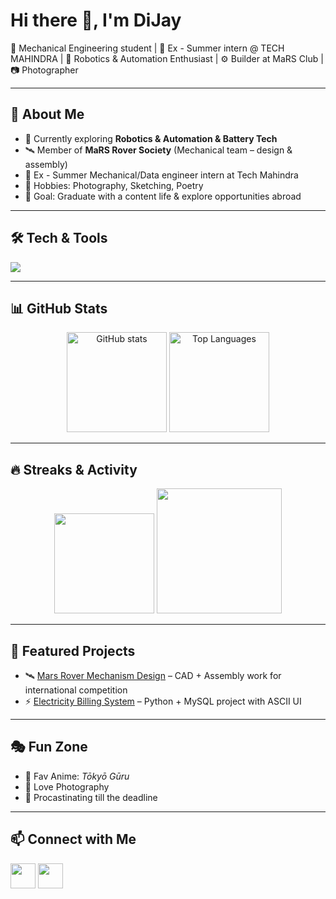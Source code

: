 # Hi there 👋, I'm DiJay

🚀 Mechanical Engineering student | 🏢 Ex - Summer intern @ TECH MAHINDRA | 🌌 Robotics & Automation Enthusiast | ⚙️ Builder at MaRS Club | 📷 Photographer

---

## 🌟 About Me
- 🔭 Currently exploring **Robotics & Automation & Battery Tech**
- 🛰️ Member of **MaRS Rover Society** (Mechanical team – design & assembly)
- 🏢 Ex - Summer Mechanical/Data engineer intern at Tech Mahindra
- 🎨 Hobbies: Photography, Sketching, Poetry
- 🎯 Goal: Graduate with a content life & explore opportunities abroad

---

## 🛠️ Tech & Tools
<p align="left">
  <img src="https://skillicons.dev/icons?i=fusion360,solidworks,cpp,python,html,css,javascript,mysql,git,github,autocad" />
</p>

---

## 📊 GitHub Stats

<p align="center">
  <img src="https://github-readme-stats.vercel.app/api?username=just0dj&show_icons=true&theme=tokyonight" alt="GitHub stats" height="160"/>
  <img src="https://github-readme-stats.vercel.app/api/top-langs/?username=just0dj&layout=compact&theme=tokyonight" alt="Top Languages" height="160"/>
</p>

---

## 🔥 Streaks & Activity
<p align="center">
  <img src="https://streak-stats.demolab.com?user=just0dj&theme=tokyonight" height="160"/>
  <img src="https://github-readme-activity-graph.vercel.app/graph?username=just0dj&theme=tokyo-night" height="200"/>
</p>

---

## 🚀 Featured Projects
- 🛰️ [Mars Rover Mechanism Design]("https://www.instagram.com/p/DJv-9M2NCVi/?utm_source=ig_web_button_share_sheet&igsh=Ym5ydWxkdXhxN2g3") – CAD + Assembly work for international competition
- ⚡ [Electricity Billing System]("https://github.com/Just0DJ/Electricity-billing-system-project") – Python + MySQL project with ASCII UI

---

## 🎭 Fun Zone
- 🎵 Fav Anime: *Tōkyō Gūru*
- 📸 Love Photography
- 👀 Procastinating till the deadline

---

## 📫 Connect with Me
<p align="left">
  <a href="https://www.linkedin.com/in/IamDijay"><img src="https://skillicons.dev/icons?i=linkedin" height="40"></a>
  <a href="https://www.instagram.com/just0dj"><img src="https://skillicons.dev/icons?i=instagram" height="40"></a>
</p>
